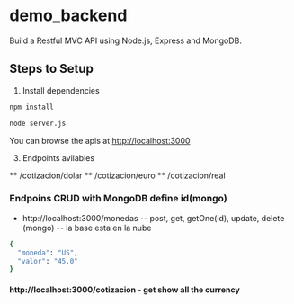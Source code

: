 # demo_backend

Build a Restful MVC API  using Node.js, Express and MongoDB.

## Steps to Setup

1. Install dependencies

```bash
npm install
```


```bash
node server.js
```

You can browse the apis at <http://localhost:3000>

3. Endpoints avilables

** /cotizacion/dolar
** /cotizacion/euro
** /cotizacion/real

### Endpoins CRUD with MongoDB define id(mongo)

* http://localhost:3000/monedas  -- post, get, getOne(id), update, delete (mongo) -- la base esta en la nube

```bash
{
  "moneda": "US",
  "valor": "45.0"
}
```
#### http://localhost:3000/cotizacion - get show all the currency 
